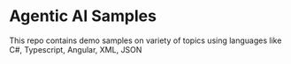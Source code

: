 # Agentic AI Samples
This repo contains demo samples on variety of topics using languages like C#, Typescript, Angular, XML, JSON
